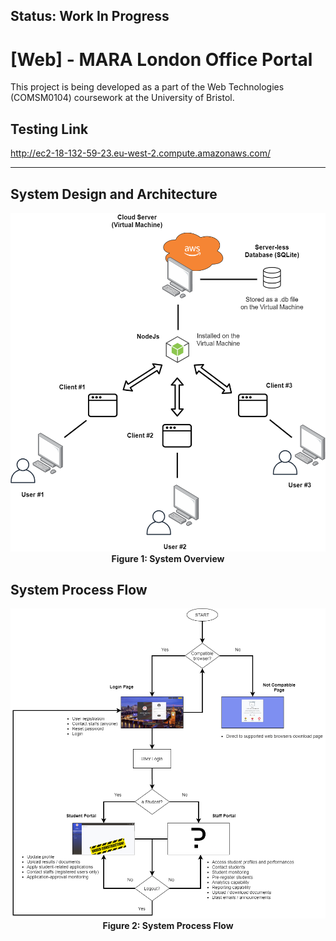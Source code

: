 ## Status: Work In Progress

# [Web] - MARA London Office Portal
This project is being developed as a part of the Web Technologies (COMSM0104) coursework at the University of Bristol.

## Testing Link
http://ec2-18-132-59-23.eu-west-2.compute.amazonaws.com/

---

## System Design and Architecture

<p align="center">
  <img src="./README_Assets/overview.png" width="700"> <br>
  <b>Figure 1: System Overview</b>
</p>


## System Process Flow

<p align="center">
  <img src="./README_Assets/process_flow.png" width="700"> <br>
  <b>Figure 2: System Process Flow</b>
</p>